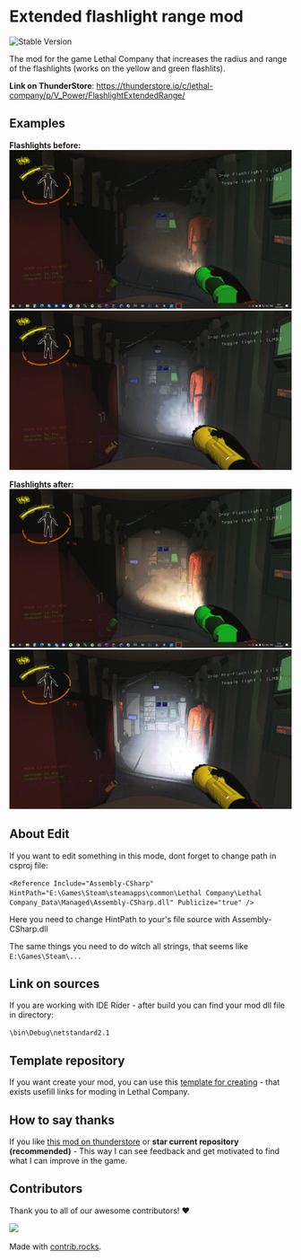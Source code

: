 # Extended flashlight range mod

![Stable Version](https://img.shields.io/badge/version-v1.0.7-brightgreen)

The mod for the game Lethal Company that increases the radius and range of the flashlights (works on the yellow and green flashlits).

**Link on ThunderStore**: https://thunderstore.io/c/lethal-company/p/V_Power/FlashlightExtendedRange/

## Examples

**Flashlights before:**
![Flashlight_before_patch](https://github.com/PC-Principal/extended_flashlight_range/blob/master/images/before_patch.png)
![Pro Flashlight_before_patch](https://github.com/PC-Principal/extended_flashlight_range/blob/master/images/before_patch_pro.png)

**Flashlights after:**
![Flashlight_after_patch](https://github.com/PC-Principal/extended_flashlight_range/blob/master/images/patched.png)
![Pro Flashlight_after_patch](https://github.com/PC-Principal/extended_flashlight_range/blob/master/images/patched_pro.png)

## About Edit

If you want to edit something in this mode, dont forget to change path in csproj file:

`<Reference Include="Assembly-CSharp" HintPath="E:\Games\Steam\steamapps\common\Lethal Company\Lethal Company_Data\Managed\Assembly-CSharp.dll" Publicize="true" />`

Here you need to change HintPath to your's file source with Assembly-CSharp.dll

The same things you need to do witch all strings, that seems like `E:\Games\Steam\...`

## Link on sources

If you are working with IDE Rider - after build you can find your mod dll file in directory: 

`\bin\Debug\netstandard2.1`

## Template repository

If you want create your mod, you can use this [template for creating](https://github.com/PC-Principal/LethalCompanyModesTemplate) - that exists usefill links for moding in Lethal Company.

## How to say thanks

If you like [this mod on thunderstore](https://thunderstore.io/c/lethal-company/p/V_Power/FlashlightExtendedRange/) or **star current repository (recommended)** - This way I can see feedback and get motivated to find what I can improve in the game.

## Contributors

Thank you to all of our awesome contributors! ❤️

<a href="https://github.com/PC-Principal/extended_flashlight_range/graphs/contributors">
  <img src="https://contrib.rocks/image?repo=PC-Principal/extended_flashlight_range" />
</a>

Made with [contrib.rocks](https://contrib.rocks).